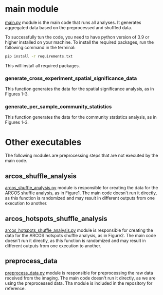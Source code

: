 
# main module
[main.py](main.py) module is the main code that runs all analyses.
It generates aggregated data based on the preprocessed and shuffled data.

To successfully tun the code, you need to have python version of 3.9 or higher installed on your machine.
To install the required packages, run the following command in the terminal:
```bash
pip install -r requirements.txt
```
This will install all required packages.
### generate_cross_experiment_spatial_significance_data 
This function generates the data for the spatial significance analysis, as in Figures 1-3.
### generate_per_sample_community_statistics
This function generates the data for the community statistics analysis, as in Figures 1-3.

# Other executables
The following modules are preprocessing steps that are not executed by the main code.
## arcos_shuffle_analysis
[arcos_shuffle_analysis.py](data_layer%2Farcos%2Farcos_shuffle_analysis.py) module is responsible for creating the data for the ARCOS shuffle analysis, as in Figure1.
The main code doesn't run it directly, as this function is randomized and may result in different outputs from one execution to another.

## arcos_hotspots_shuffle_analysis
[arcos_hotspots_shuffle_analysis.py](data_layer%2Farcos_hotspots_shuffle_analysis.py) module is responsible for creating the data for the ARCOS hotspots shuffle analysis, as in Figure2.
The main code doesn't run it directly, as this function is randomized and may result in different outputs from one execution to another.

## preprocess_data
[preprocess_data.py](data_layer%2Fpreprocess_data.py) module is responsible for preprocessing the raw data received from the imaging.
The main code doesn't run it directly, as we are using the preprocessed data.
Tha module is included in the repository for reference.
